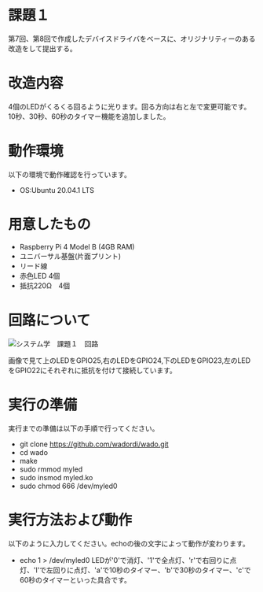 # 課題１
第7回、第8回で作成したデバイスドライバをベースに、オリジナリティーのある改造をして提出する。

# 改造内容
4個のLEDがくるくる回るように光ります。回る方向は右と左で変更可能です。
10秒、30秒、60秒のタイマー機能を追加しました。

# 動作環境
以下の環境で動作確認を行っています。
* OS:Ubuntu 20.04.1 LTS

# 用意したもの
* Raspberry Pi 4 Model B (4GB RAM)
* ユニバーサル基盤(片面プリント)
* リード線
* 赤色LED 4個
* 抵抗220Ω　4個

# 回路について
![システム学　課題１　回路](https://user-images.githubusercontent.com/72900623/100960483-b46cdd80-3563-11eb-943d-fc8a9e206f0b.jpg)

画像で見て上のLEDをGPIO25,右のLEDをGPIO24,下のLEDをGPIO23,左のLEDをGPIO22にそれぞれに抵抗を付けて接続しています。

# 実行の準備
実行までの準備は以下の手順で行ってください。
* git clone https://github.com/wadordi/wado.git
* cd wado
* make
* sudo rmmod myled
* sudo insmod myled.ko
* sudo chmod 666 /dev/myled0

# 実行方法および動作
以下のように入力してください。echoの後の文字によって動作が変わります。
* echo 1 > /dev/myled0 
LEDが'0'で消灯、'1'で全点灯、'r'で右回りに点灯、'l'で左回りに点灯、'a'で10秒のタイマー、'b'で30秒のタイマー、'c'で60秒のタイマーといった具合です。
